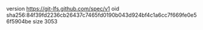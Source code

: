 version https://git-lfs.github.com/spec/v1
oid sha256:84f39fd2236cb26437c7465fd0190b043d924bf4c1a6cc7f669fe0e56f5904be
size 3053
